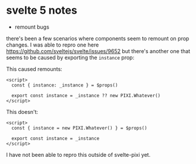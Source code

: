 # svelte 5 notes

- remount bugs

there's been a few scenarios where components seem to remount on prop changes. I was able to repro one here https://github.com/sveltejs/svelte/issues/9652 but there's another one that seems to be caused by exporting the `instance` prop:

This caused remounts:

```svelte
<script>
  const { instance: _instance } = $props()

  export const instance = _instance ?? new PIXI.Whatever()
</script>
```

This doesn't:

```svelte
<script>
  const { instance = new PIXI.Whatever() } = $props()

  export const instance = _instance
</script>
```

I have not been able to repro this outside of svelte-pixi yet.
